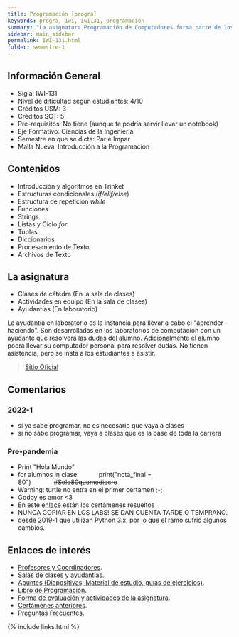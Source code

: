 ```yaml
---
title: Programación [progra]
keywords: progra, iwi, iwi131, programación
summary: "La asignatura Programación de Computadores forma parte de los planes de estudio de todas las carreras de Ingeniería nivel Civil de la UTFSM, y tiene por objetivo principal desarrollar en los estudiantes el pensamiento algorítmico para resolver problemas de ingeniería empleando un lenguaje de programación estructurada."
sidebar: main_sidebar
permalink: IWI-131.html
folder: semestre-1
---
```


## Información General

- Sigla: IWI-131
- Nivel de dificultad según estudiantes: 4/10
- Créditos USM: 3
- Créditos SCT: 5
- Pre-requisitos: No tiene \(aunque te podría servir llevar un notebook\)
- Eje Formativo: Ciencias de la Ingeniería
- Semestre en que se dicta: Par e Impar
- Malla Nueva: Introducción a la Programación

## Contenidos

- Introducción y algoritmos en Trinket
- Estructuras condicionales (*if/elif/else*)
- Estructura de repetición *while*
- Funciones
- Strings
- Listas y Ciclo *for*
- Tuplas
- Diccionarios
- Procesamiento de Texto
- Archivos de Texto

## La asignatura

- Clases de cátedra \(En la sala de clases\)
- Actividades en equipo \(En la sala de clases\)
- Ayudantías \(En laboratorio\)

La ayudantía en laboratorio es la instancia para llevar a cabo el "aprender - haciendo". Son desarrolladas en los laboratorios de computación con un ayudante que resolverá las dudas del alumno. Adicionalmente el alumno podrá llevar su computador personal para resolver dudas. No tienen asistencia, pero se insta a los estudiantes a asistir.

> [Sitio Oficial][1]

## Comentarios

### 2022-1

- si ya sabe programar, no es necesario que vaya a clases
- si no sabe programar, vaya a clases que es la base de toda la carrera

### Pre-pandemia

- Print "Hola Mundo"
- for alumnos in clase:
⠀⠀⠀⠀print("nota_final = 80")⠀⠀⠀⠀⠀~~#Solo80quemediocre~~
- Warning: turtle no entra en el primer certamen ;-;
- Godoy es amor <3
- En este [enlace][2] están los certámenes resueltos
- NUNCA COPIAR EN LOS LABS! SE DAN CUENTA TARDE O TEMPRANO.
- desde 2019-1 que utilizan Python 3.x, por lo que el ramo sufrió algunos cambios.

## Enlaces de interés

- [Profesores y Coordinadores][3].
- [Salas de clases y ayudantías][4].
- [Apuntes \(Diapositivas, Material de estudio, guías de ejercicios\)][5].
- [Libro de Programación][6].
- [Forma de evaluación y actividades de la asignatura][7].
- [Certámenes anteriores][8].
- [Preguntas Frecuentes][9].

[1]: http://progra.usm.cl/
[2]: https://ayudantiaprograusm.wordpress.com/
[3]: http://progra.usm.cl/Profesores_y_coordinacion.html
[4]: http://progra.usm.cl/Horarios_y_Salas.html
<!-- [3] No actualizados [2019 - 2]-->
[5]: http://progra.usm.cl/Apuntes_del_curso.html
[6]: http://progra.usm.cl/Archivos/certamenes/Libro_prograRB.pdf
[7]: http://progra.usm.cl/Evaluacion.html
[8]: http://progra.usm.cl/certamenes_antiguos.html
[9]: http://progra.usm.cl/Preguntas_Frecuentes.html

{% include links.html %}
